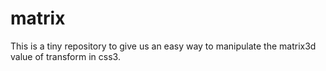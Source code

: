 matrix
======

This is a tiny repository to give us an easy way to manipulate the matrix3d value of transform in css3.
